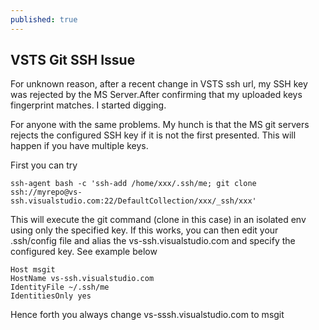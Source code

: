 ```yaml
---
published: true
---
```


## VSTS Git SSH Issue


For unknown reason, after a recent change in VSTS ssh url, my SSH key was rejected by the MS Server.After confirming that my uploaded keys fingerprint matches. I started digging.

For anyone with the same problems. My hunch is that the MS git servers rejects the configured SSH key if it is not the first presented. This will happen if you have multiple keys. 

First you can try 

```
ssh-agent bash -c 'ssh-add /home/xxx/.ssh/me; git clone ssh://myrepo@vs-ssh.visualstudio.com:22/DefaultCollection/xxx/_ssh/xxx'

```

This will execute the git command (clone in this case) in an isolated env using only the specified key. If this works, you can then edit your .ssh/config file and alias the vs-ssh.visualstudio.com and specify the configured key. See example below


```
Host msgit 
HostName vs-ssh.visualstudio.com 
IdentityFile ~/.ssh/me
IdentitiesOnly yes
```

Hence forth you always change vs-sssh.visualstudio.com to msgit





